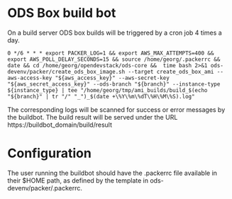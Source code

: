 # ODS Box build bot
On a build server ODS box builds will be triggered by a cron job 4 times a day.
```
0 */6 * * * export PACKER_LOG=1 && export AWS_MAX_ATTEMPTS=400 && export AWS_POLL_DELAY_SECONDS=15 && source /home/georg/.packerrc && date && cd /home/georg/opendevstack/ods-core &&  time bash 2>&1 ods-devenv/packer/create_ods_box_image.sh --target create_ods_box_ami --aws-access-key "${aws_access_key}" --aws-secret-key "${aws_secret_access_key}" --ods-branch "${branch}" --instance-type ${instance_type} | tee "/home/georg/tmp/ami_builds/build_$(echo "${branch}" | tr "/" "_")_$(date +\%Y\%m\%dT\%H\%M\%S).log"
```
The corresponding logs will be scanned for success or error messages by the buildbot.
The build result will be served under the URL
https://buildbot_domain/build/result

# Configuration
The user running the buildbot should have the .packerrc file available in their $HOME path, as defined by the template in ods-devenv/packer/.packerrc.
